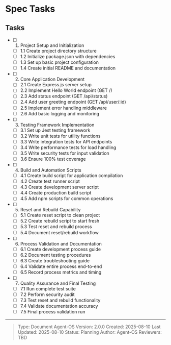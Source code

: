 # Spec Tasks

## Tasks

- [ ] 1. Project Setup and Initialization
  - [ ] 1.1 Create project directory structure
  - [ ] 1.2 Initialize package.json with dependencies
  - [ ] 1.3 Set up basic project configuration
  - [ ] 1.4 Create initial README and documentation

- [ ] 2. Core Application Development
  - [ ] 2.1 Create Express.js server setup
  - [ ] 2.2 Implement Hello World endpoint (GET /)
  - [ ] 2.3 Add status endpoint (GET /api/status)
  - [ ] 2.4 Add user greeting endpoint (GET /api/user/:id)
  - [ ] 2.5 Implement error handling middleware
  - [ ] 2.6 Add basic logging and monitoring

- [ ] 3. Testing Framework Implementation
  - [ ] 3.1 Set up Jest testing framework
  - [ ] 3.2 Write unit tests for utility functions
  - [ ] 3.3 Write integration tests for API endpoints
  - [ ] 3.4 Write performance tests for load handling
  - [ ] 3.5 Write security tests for input validation
  - [ ] 3.6 Ensure 100% test coverage

- [ ] 4. Build and Automation Scripts
  - [ ] 4.1 Create build script for application compilation
  - [ ] 4.2 Create test runner script
  - [ ] 4.3 Create development server script
  - [ ] 4.4 Create production build script
  - [ ] 4.5 Add npm scripts for common operations

- [ ] 5. Reset and Rebuild Capability
  - [ ] 5.1 Create reset script to clean project
  - [ ] 5.2 Create rebuild script to start fresh
  - [ ] 5.3 Test reset and rebuild process
  - [ ] 5.4 Document reset/rebuild workflow

- [ ] 6. Process Validation and Documentation
  - [ ] 6.1 Create development process guide
  - [ ] 6.2 Document testing procedures
  - [ ] 6.3 Create troubleshooting guide
  - [ ] 6.4 Validate entire process end-to-end
  - [ ] 6.5 Record process metrics and timing

- [ ] 7. Quality Assurance and Final Testing
  - [ ] 7.1 Run complete test suite
  - [ ] 7.2 Perform security audit
  - [ ] 7.3 Test reset and rebuild functionality
  - [ ] 7.4 Validate documentation accuracy
  - [ ] 7.5 Final process validation run

---

> Type: Document
> Agent-OS Version: 2.0.0
> Created: 2025-08-10
> Last Updated: 2025-08-10
> Status: Planning
> Author: Agent-OS
> Reviewers: TBD